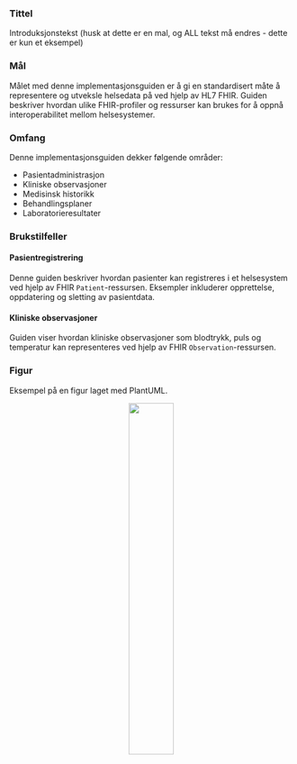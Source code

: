 ### Tittel

Introduksjonstekst (husk at dette er en mal, og ALL tekst må endres - dette er kun et eksempel)

### Mål

Målet med denne implementasjonsguiden er å gi en standardisert måte å representere og utveksle helsedata på ved hjelp av HL7 FHIR. Guiden beskriver hvordan ulike FHIR-profiler og ressurser kan brukes for å oppnå interoperabilitet mellom helsesystemer.

### Omfang

Denne implementasjonsguiden dekker følgende områder:
- Pasientadministrasjon
- Kliniske observasjoner
- Medisinsk historikk
- Behandlingsplaner
- Laboratorieresultater

### Brukstilfeller

#### Pasientregistrering
Denne guiden beskriver hvordan pasienter kan registreres i et helsesystem ved hjelp av FHIR `Patient`-ressursen. Eksempler inkluderer opprettelse, oppdatering og sletting av pasientdata.

#### Kliniske observasjoner
Guiden viser hvordan kliniske observasjoner som blodtrykk, puls og temperatur kan representeres ved hjelp av FHIR `Observation`-ressursen.

### Figur

Eksempel på en figur laget med PlantUML.

<div style="text-align: center;">
  <img src="test.svg" width="40%" />
</div>
